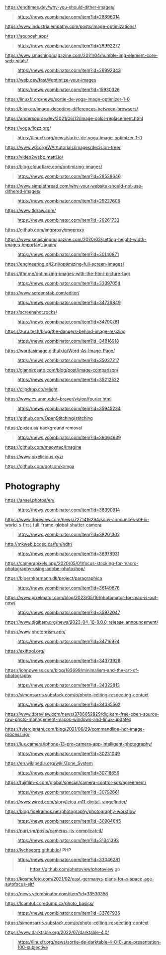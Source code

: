https://endtimes.dev/why-you-should-dither-images/
> https://news.ycombinator.com/item?id=28696014

https://www.industrialempathy.com/posts/image-optimizations/

https://squoosh.app/
> https://news.ycombinator.com/item?id=26992277

https://www.smashingmagazine.com/2021/04/humble-img-element-core-web-vitals/
> https://news.ycombinator.com/item?id=26992343

https://web.dev/fast/#optimize-your-images
> https://news.ycombinator.com/item?id=15930326

https://linuxfr.org/news/sortie-de-yoga-image-optimizer-1-0

https://bien.ee/image-decoding-differences-between-browsers/

https://andersource.dev/2021/06/12/image-color-replacement.html

https://yoga.flozz.org/
> https://linuxfr.org/news/sortie-de-yoga-image-optimizer-1-0

https://www.w3.org/WAI/tutorials/images/decision-tree/

https://video2webp.mattj.io/

https://blog.cloudflare.com/optimizing-images/
> https://news.ycombinator.com/item?id=28538646

https://www.simplethread.com/why-your-website-should-not-use-dithered-images/
> https://news.ycombinator.com/item?id=29227606

https://www.tldraw.com/
> https://news.ycombinator.com/item?id=29261733

https://github.com/imgproxy/imgproxy

https://www.smashingmagazine.com/2020/03/setting-height-width-images-important-again/
> https://news.ycombinator.com/item?id=30140871

https://engineering.q42.nl/optimizing-full-screen-images/

https://jfhr.me/optimizing-images-with-the-html-picture-tag/
> https://news.ycombinator.com/item?id=33397054

https://www.screenstab.com/editor/
> https://news.ycombinator.com/item?id=34729849

https://screenshot.rocks/
> https://news.ycombinator.com/item?id=34790781

https://zuru.tech/blog/the-dangers-behind-image-resizing
> https://news.ycombinator.com/item?id=34816918

https://wordasimage.github.io/Word-As-Image-Page/
> https://news.ycombinator.com/item?id=35037217

https://giannirosato.com/blog/post/image-comparison/
> https://news.ycombinator.com/item?id=35212522

https://clipdrop.co/relight

https://www.cs.unm.edu/~brayer/vision/fourier.html
> https://news.ycombinator.com/item?id=35945234

https://github.com/OpenStitching/stitching

https://pixian.ai/ background removal
> https://news.ycombinator.com/item?id=36064639

https://github.com/meowtec/Imagine

https://www.pixelicious.xyz/

https://github.com/gotson/komga

# Photography
https://ansel.photos/en/
> https://news.ycombinator.com/item?id=38390914

https://www.dpreview.com/news/7271416294/sony-announces-a9-iii-world-s-first-full-frame-global-shutter-camera
> https://news.ycombinator.com/item?id=38201302

http://mkweb.bcgsc.ca/fun/hdtr/
> https://news.ycombinator.com/item?id=36978931

https://camerapixels.app/2020/05/01/focus-stacking-for-macro-photography-using-adobe-photoshop/

https://bjoernkarmann.dk/project/paragraphica
> https://news.ycombinator.com/item?id=36149876

https://www.pixelmator.com/blog/2023/05/16/photomator-for-mac-is-out-now/
> https://news.ycombinator.com/item?id=35972047

https://www.digikam.org/news/2023-04-16-8.0.0_release_announcement/

https://www.photoprism.app/
> https://news.ycombinator.com/item?id=34716924

https://exiftool.org/
> https://news.ycombinator.com/item?id=34373928

https://johnpweiss.com/blog/183699/minimalism-and-the-art-of-photography
> https://news.ycombinator.com/item?id=34322813

https://simonsarris.substack.com/p/photo-editing-respecting-context
> https://news.ycombinator.com/item?id=34335562

https://www.dpreview.com/news/3788652829/digikam-free-open-source-raw-photo-management-macos-windows-and-linux-updated

https://tylercipriani.com/blog/2021/06/29/commandline-hdr-image-processing/

https://lux.camera/iphone-13-pro-camera-app-intelligent-photography/
> https://news.ycombinator.com/item?id=30231049

https://en.wikipedia.org/wiki/Zone_System
> https://news.ycombinator.com/item?id=30718656

https://fujifilm-x.com/global/special/camera-control-sdk/agreement/
> https://news.ycombinator.com/item?id=30792661

https://www.wired.com/story/leica-m11-digital-rangefinder/

https://blog.fidelramos.net/photography/photography-workflow
> https://news.ycombinator.com/item?id=30904845

https://puri.sm/posts/cameras-its-complicated/
> https://news.ycombinator.com/item?id=31341393

https://lycheeorg.github.io/ PHP
> https://news.ycombinator.com/item?id=33046281
> > https://github.com/photoview/photoview go

https://kosmofoto.com/2021/02/east-germanys-plans-for-a-space-age-autofocus-slr/

https://news.ycombinator.com/item?id=33530356

https://lcamtuf.coredump.cx/photo_basics/
> https://news.ycombinator.com/item?id=33767935

https://simonsarris.substack.com/p/photo-editing-respecting-context

https://www.darktable.org/2022/07/darktable-4.0/
> https://linuxfr.org/news/sortie-de-darktable-4-0-0-une-presentation-100-subjective